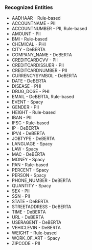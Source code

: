 ### Recognized Entities

- AADHAAR - Rule-based
- ACCOUNTNAME - PII
- ACCOUNTNUMBER - PII, Rule-based
- AMOUNT - PII
- BMI - Rule-based
- CHEMICAL - PHI
- CITY - DeBERTA
- COMPANY_NAME - DeBERTA
- CREDITCARDCVV - PII
- CREDITCARDISSUER - PII
- CREDITCARDNUMBER - PII
- CURRENCYSYMBOL - DeBERTA
- DATE - DeBERTA
- DISEASE - PHI
- DRUG_DOSE - PHI
- EMAIL - DeBERTA, Rule-based
- EVENT - Spacy
- GENDER - PII
- HEIGHT - Rule-based
- IBAN - PII
- IFSC - Rule-based
- IP - DeBERTA
- IPV4 - DeBERTA
- JOBTYPE - DeBERTA
- LANGUAGE - Spacy
- LAW - Spacy
- MAC - DeBERTA
- MONEY - Spacy
- PAN - Rule-based
- PERCENT - Spacy
- PERSON - Spacy
- PHONE_NUMBER - DeBERTA
- QUANTITY - Spacy
- SEX - PII
- SSN - PII
- STATE - DeBERTA
- STREETADDRESS - DeBERTA
- TIME - DeBERTA
- URL - DeBERTA
- USERAGENT - DeBERTA
- VEHICLEVIN - DeBERTA
- WEIGHT - Rule-based
- WORK_OF_ART - Spacy
- ZIPCODE - PII
